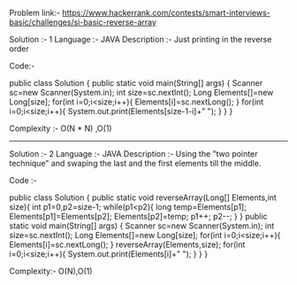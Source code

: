 Problem link:- https://www.hackerrank.com/contests/smart-interviews-basic/challenges/si-basic-reverse-array

Solution :- 1
Language :- JAVA
Description :- Just printing in the reverse order

Code:-

public class Solution {
    public static void main(String[] args) {
        Scanner sc=new Scanner(System.in);
        int size=sc.nextInt();
        Long Elements[]=new Long[size];
        for(int i=0;i<size;i++){
            Elements[i]=sc.nextLong();
        }
        for(int i=0;i<size;i++){
            System.out.print(Elements[size-1-i]+" ");
        }
    }
}

Complexity :- O(N * N) ,O(1)

------------------------------------------------------------------------------------------------------

Solution :- 2
Language :- JAVA
Description :- Using the "two pointer technique" and swaping the last and the first elements till the middle.

Code :- 

public class Solution {
    public static void reverseArray(Long[] Elements,int size){
        int p1=0,p2=size-1;
        while(p1<p2){
            long temp=Elements[p1];
            Elements[p1]=Elements[p2];
            Elements[p2]=temp;
            p1++;
            p2--;
        }
    }
    public static void main(String[] args) {
        Scanner sc=new Scanner(System.in);
        int size=sc.nextInt();
        Long Elements[]=new Long[size];
        for(int i=0;i<size;i++){
            Elements[i]=sc.nextLong();
        }
        reverseArray(Elements,size);
        for(int i=0;i<size;i++){
            System.out.print(Elements[i]+" ");
        }
    }
}

Complexity:- O(N),O(1)
